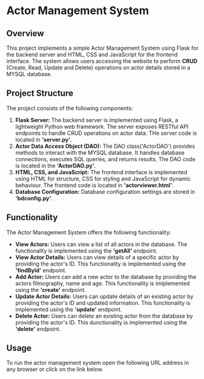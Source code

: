 
# **Actor Management System**

## **Overview**
This project implements a simple Actor Management System using Flask for the backend server and HTML, CSS and JavaScript for the frontend interface. The system allows users accessing the website to perform **CRUD** (Create, Read, Update and Delete) operations on actor details stored in a MYSQL database. 

## **Project Structure**
The project consists of the following components:

1. **Flask Server:** The backend server is implemented using Flask, a lightweight Python web framework. The server exposes RESTful API endpoints to handle CRUD operations on actor data. THe server code is located in **'server.py'**.
2. **Actor Data Access Object (DAO):** The DAO class('ActorDAO') provides methods to interact with the MYSQL database. It handles database connections, executes SQL queries, and returns results. The DAO code is located in the **'ActorDAO.py'**.
3. **HTML, CSS, and JavaScript:** The frontend interface is implemented using HTML for structure, CSS for styling and JavaScript for dynamic behaviour. The frontend code is located in **'actorviewer.html'**.
4. **Database Configuration:** Database configuration settings are stored in **'bdconfig.py'**.

## **Functionality**
The Actor Management System offers the following functionality:

- **View Actors:** Users can view a list of all actors in the database. The functionality is implemented using the **'getAll'** endpoint.
- **View Actor Details:** Users can view details of a specific actor by providing the actor's ID. This functionality is implemented using the **'findById'** endpoint.
- **Add Actor:** Users can add a new actor to the database by providing the actors filmography, name and age. This functionality is imiplemented using the **'create'** endpoint.
- **Update Actor Details:** Users can update details of an existing actor by providing the actor's ID and updated information. This functionality is implemented using the **'update'** endpoint.
- **Delete Actor:** Users can delete an existing actor from the database by providing the actor's ID. This dunctionality is implemented using the **'delete'** endpoint.

## **Usage**
To run the actor management system open the following URL address in any browser or click on the link below.

[### **_Actor Management System_**]: (https://DanielMcDonagh.eu.pythonanywhere.com/actors)

